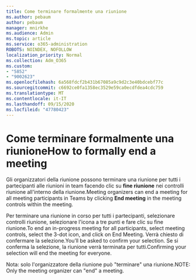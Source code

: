 ```yaml
---
title: Come terminare formalmente una riunione
ms.author: pebaum
author: pebaum
manager: mnirkhe
ms.audience: Admin
ms.topic: article
ms.service: o365-administration
ROBOTS: NOINDEX, NOFOLLOW
localization_priority: Normal
ms.collection: Adm_O365
ms.custom:
- "5852"
- "9002623"
ms.openlocfilehash: 6a568fdcf2b431b67085a9c9d2c3e40bdcebf77c
ms.sourcegitcommit: c6692ce0fa1358ec3529e59ca0ecdfdea4cdc759
ms.translationtype: MT
ms.contentlocale: it-IT
ms.lasthandoff: 09/15/2020
ms.locfileid: "47780423"
---
```

# <a name="how-to-formally-end-a-meeting"></a><span data-ttu-id="3aca9-102">Come terminare formalmente una riunione</span><span class="sxs-lookup"><span data-stu-id="3aca9-102">How to formally end a meeting</span></span>

<span data-ttu-id="3aca9-103">Gli organizzatori della riunione possono terminare una riunione per tutti i partecipanti alle riunioni in team facendo clic su **fine riunione** nei controlli riunione all'interno della riunione.</span><span class="sxs-lookup"><span data-stu-id="3aca9-103">Meeting organizers can end a meeting for all meeting participants in Teams by clicking **End meeting** in the meeting controls within the meeting.</span></span>  

<span data-ttu-id="3aca9-104">Per terminare una riunione in corso per tutti i partecipanti, selezionare controlli riunione, selezionare l'icona a tre punti e fare clic su fine riunione.</span><span class="sxs-lookup"><span data-stu-id="3aca9-104">To end an in-progress meeting for all participants, select meeting controls, select the 3-dot icon, and click on End Meeting.</span></span> <span data-ttu-id="3aca9-105">Verrà chiesto di confermare la selezione.</span><span class="sxs-lookup"><span data-stu-id="3aca9-105">You’ll be asked to confirm your selection.</span></span> <span data-ttu-id="3aca9-106">Se si conferma la selezione, la riunione verrà terminata per tutti.</span><span class="sxs-lookup"><span data-stu-id="3aca9-106">Confirming your selection will end the meeting for everyone.</span></span>

<span data-ttu-id="3aca9-107">Nota: solo l'organizzatore della riunione può "terminare" una riunione.</span><span class="sxs-lookup"><span data-stu-id="3aca9-107">NOTE: Only the meeting organizer can "end" a meeting.</span></span>